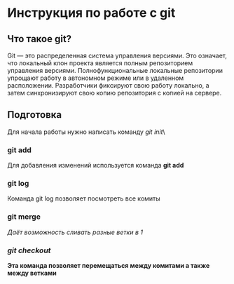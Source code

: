 # Инструкция по работе с git

## Что такое git?
Git — это распределенная система управления версиями. Это означает, что локальный клон проекта является полным репозиторием управления версиями. Полнофункциональные локальные репозитории упрощают работу в автономном режиме или в удаленном расположении. Разработчики фиксируют свою работу локально, а затем синхронизируют свою копию репозитория с копией на сервере.

## Подготовка
Для начала работы нужно написать команду *git init*\


### git add 
Для добавления изменений используется команда **git add**


### git log 
Команда git log позволяет посмотреть все комиты


### git merge 
*Даёт возможность сливать разные ветки в 1*



### *git checkout* 
**Эта команда позволяет перемещаться между комитами а также между ветками**
